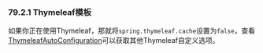 ### 79.2.1 Thymeleaf模板

如果你正在使用Thymeleaf，那就将`spring.thymeleaf.cache`设置为`false`，查看[ThymeleafAutoConfiguration](http://github.com/spring-projects/spring-boot/tree/master/spring-boot-autoconfigure/src/main/java/org/springframework/boot/autoconfigure/thymeleaf/ThymeleafAutoConfiguration.java)可以获取其他Thymeleaf自定义选项。
